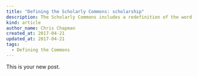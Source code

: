 ```yaml
---
title: "Defining the Scholarly Commons: scholarship"
description: The Scholarly Commons includes a redefinition of the word scholarship.
kind: article
author_name: Chris Chapman
created_at: 2017-04-21
updated_at: 2017-04-21
tags:
  - Defining the Commons
---
```

This is your new post.
